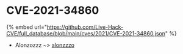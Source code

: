 # CVE-2021-34860
{% embed url="https://github.com/Live-Hack-CVE/full_database/blob/main/cves/2021/CVE-2021-34860.json" %}

* Alonzozzz ~> [alonzzzo](https://www.alice-snow.ru/2021/database/cve-2021-34860/alonzzzo-alonzozzz)